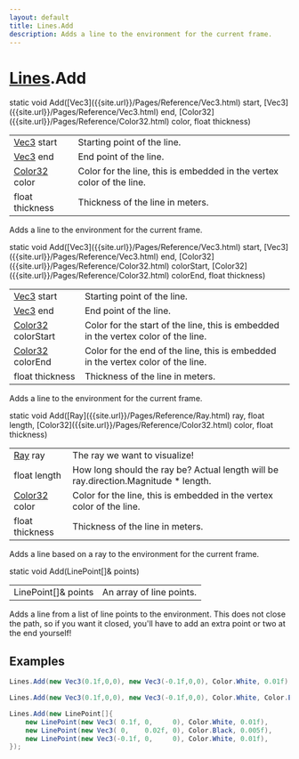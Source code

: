 ```yaml
---
layout: default
title: Lines.Add
description: Adds a line to the environment for the current frame.
---
```

# [Lines]({{site.url}}/Pages/Reference/Lines.html).Add

<div class='signature' markdown='1'>
static void Add([Vec3]({{site.url}}/Pages/Reference/Vec3.html) start, [Vec3]({{site.url}}/Pages/Reference/Vec3.html) end, [Color32]({{site.url}}/Pages/Reference/Color32.html) color, float thickness)
</div>

|  |  |
|--|--|
|[Vec3]({{site.url}}/Pages/Reference/Vec3.html) start|Starting point of the line.|
|[Vec3]({{site.url}}/Pages/Reference/Vec3.html) end|End point of the line.|
|[Color32]({{site.url}}/Pages/Reference/Color32.html) color|Color for the line, this is embedded in the             vertex color of the line.|
|float thickness|Thickness of the line in meters.|

Adds a line to the environment for the current frame.
<div class='signature' markdown='1'>
static void Add([Vec3]({{site.url}}/Pages/Reference/Vec3.html) start, [Vec3]({{site.url}}/Pages/Reference/Vec3.html) end, [Color32]({{site.url}}/Pages/Reference/Color32.html) colorStart, [Color32]({{site.url}}/Pages/Reference/Color32.html) colorEnd, float thickness)
</div>

|  |  |
|--|--|
|[Vec3]({{site.url}}/Pages/Reference/Vec3.html) start|Starting point of the line.|
|[Vec3]({{site.url}}/Pages/Reference/Vec3.html) end|End point of the line.|
|[Color32]({{site.url}}/Pages/Reference/Color32.html) colorStart|Color for the start of the line, this is             embedded in the vertex color of the line.|
|[Color32]({{site.url}}/Pages/Reference/Color32.html) colorEnd|Color for the end of the line, this is             embedded in the vertex color of the line.|
|float thickness|Thickness of the line in meters.|

Adds a line to the environment for the current frame.
<div class='signature' markdown='1'>
static void Add([Ray]({{site.url}}/Pages/Reference/Ray.html) ray, float length, [Color32]({{site.url}}/Pages/Reference/Color32.html) color, float thickness)
</div>

|  |  |
|--|--|
|[Ray]({{site.url}}/Pages/Reference/Ray.html) ray|The ray we want to visualize!|
|float length|How long should the ray be? Actual length             will be ray.direction.Magnitude * length.|
|[Color32]({{site.url}}/Pages/Reference/Color32.html) color|Color for the line, this is embedded in the             vertex color of the line.|
|float thickness|Thickness of the line in meters.|

Adds a line based on a ray to the environment for the
current frame.
<div class='signature' markdown='1'>
static void Add(LinePoint[]& points)
</div>

|  |  |
|--|--|
|LinePoint[]& points|An array of line points.|

Adds a line from a list of line points to the
environment. This does not close the path, so if you want it
closed, you'll have to add an extra point or two at the end
yourself!




## Examples

```csharp
Lines.Add(new Vec3(0.1f,0,0), new Vec3(-0.1f,0,0), Color.White, 0.01f);
```
```csharp
Lines.Add(new Vec3(0.1f,0,0), new Vec3(-0.1f,0,0), Color.White, Color.Black, 0.01f);
```
```csharp
Lines.Add(new LinePoint[]{ 
	new LinePoint(new Vec3( 0.1f, 0,     0), Color.White, 0.01f),
	new LinePoint(new Vec3( 0,    0.02f, 0), Color.Black, 0.005f),
	new LinePoint(new Vec3(-0.1f, 0,     0), Color.White, 0.01f),
});
```

